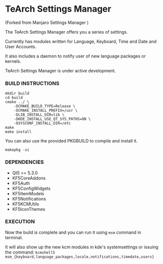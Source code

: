 # TeArch Settings Manager 
(Forked from Manjaro Settings Manager )

The TeArch Settings Manager offers you a series of settings.

Currently has modules written for Language,
Keyboard, Time and Date and User Accounts.

It also includes a daemon to notify user of new language packages or kernels.

TeArch Settings Manager is under active development.


### BUILD INSTRUCTIONS

    mkdir build  
    cd build  
    cmake ../ \
        -DCMAKE_BUILD_TYPE=Release \
        -DCMAKE_INSTALL_PREFIX=/usr \
        -DLIB_INSTALL_DIR=lib \
        -DKDE_INSTALL_USE_QT_SYS_PATHS=ON \
        -DSYSCONF_INSTALL_DIR=/etc
    make
    make install  
  
You can also use the provided PKGBUILD to compile and install it.
   
    makepkg -si


### DEPENDENCIES

* Qt5 >= 5.3.0
* KF5CoreAddons
* KF5Auth
* KF5ConfigWidgets
* KF5ItemModels
* KF5Notifications
* KF5KCMUtils
* KF5IconThemes


### EXECUTION

Now the build is complete and you can run it using `msm` command in terminal.

It will also show up the new kcm modules in kde's systemsettings or issuing the command:
`kcmshell5 msm_{keyboard,language_packages,locale,notifications,timedate,users}`

